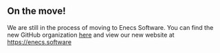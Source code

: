 ## On the move!

We are still in the process of moving to Enecs Software. You can find the new GitHub organization [here](https://github.com/TheVoidDevs) and view our new website at <https://enecs.software>
